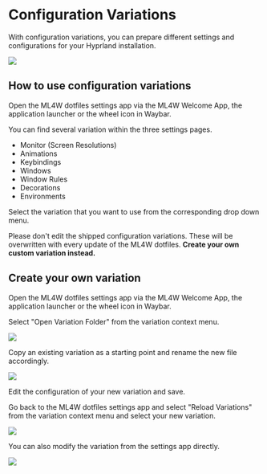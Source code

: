 # Configuration Variations

With configuration variations, you can prepare different settings and configurations for your Hyprland installation.

<img src="../../screenshots/variations/variation1.png" />

## How to use configuration variations

Open the ML4W dotfiles settings app via the ML4W Welcome App, the application launcher or the wheel icon in Waybar.

You can find several variation within the three settings pages.

- Monitor (Screen Resolutions)
- Animations
- Keybindings
- Windows 
- Window Rules
- Decorations
- Environments

Select the variation that you want to use from the corresponding drop down menu.

Please don't edit the shipped configuration variations. These will be overwritten with every update of the ML4W dotfiles. <b>Create your own custom variation instead.</b>

## Create your own variation

Open the ML4W dotfiles settings app via the ML4W Welcome App, the application launcher or the wheel icon in Waybar.

Select "Open Variation Folder" from the variation context menu.

<img src="https://gitlab.com/stephan-raabe/dotfiles/-/blob/dev/screenshots/variations/variations1.png" />

Copy an existing variation as a starting point and rename the new file accordingly.

<img src="https://gitlab.com/stephan-raabe/dotfiles/-/blob/dev/screenshots/variations/variations2.png" />

Edit the configuration of your new variation and save.

Go back to the ML4W dotfiles settings app and select "Reload Variations" from the variation context menu and select your new variation.

<img src="https://gitlab.com/stephan-raabe/dotfiles/-/blob/dev/screenshots/variations/variations3.png" />

You can also modify the variation from the settings app directly.

<img src="https://gitlab.com/stephan-raabe/dotfiles/-/blob/dev/screenshots/variations/variations4.png" />